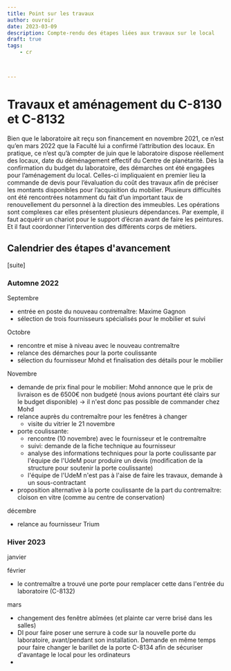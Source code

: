 ```yaml
---
title: Point sur les travaux
author: ouvroir
date: 2023-03-09
description: Compte-rendu des étapes liées aux travaux sur le local
draft: true
tags:
    - cr



---
```


# Travaux et aménagement du C-8130 et C-8132



Bien que le laboratoire ait reçu son financement en novembre 2021, ce n’est qu’en mars 2022 que la Faculté lui a confirmé l’attribution des locaux. En pratique, ce n’est qu’à compter de juin que le laboratoire dispose réellement des locaux, date du déménagement effectif du Centre de planétarité. Dès la confirmation du budget du laboratoire, des démarches ont été engagées pour l’aménagement du local. Celles-ci impliquaient en premier lieu la commande de devis pour l’évaluation du coût des travaux afin de préciser les montants disponibles pour l’acquisition du mobilier. Plusieurs difficultés ont été rencontrées notamment du fait d’un important taux de renouvellement du personnel à la direction des immeubles. Les opérations sont complexes car elles présentent plusieurs dépendances. Par exemple, il faut acquérir un chariot pour le support d’écran avant de faire les peintures. Et il faut coordonner l’intervention des différents corps de métiers.




## Calendrier des étapes d'avancement

[suite]

### Automne 2022

Septembre

- entrée en poste du nouveau contremaître: Maxime Gagnon
- sélection de trois fournisseurs spécialisés pour le mobilier et suivi

Octobre

- rencontre et mise à niveau avec le nouveau contremaître
- relance des démarches pour la porte coulissante
- sélection du fournisseur Mohd et finalisation des détails pour le mobilier

Novembre

- demande de prix final pour le mobilier: Mohd annonce que le prix de livraison es de 6500€ non budgeté (nous avions pourtant été clairs sur le budget disponible) → il n'est donc pas possible de commander chez Mohd
- relance auprès du contremaître pour les fenêtres à changer
  - visite du vitrier le 21 novembre
- porte coulissante: 
  - rencontre (10 novembre) avec le fournisseur et le contremaître
  - suivi: demande de la fiche technique au fournisseur
  - analyse des informations techniques pour la porte coulissante par l'équipe de l'UdeM pour produire un devis (modification de la structure pour soutenir la porte coulissante)
  - l'équipe de l'UdeM n'est pas à l'aise de faire les travaux, demande à un sous-contractant
- proposition alternative à la porte coulissante de la part du contremaître: cloison en vitre (comme au centre de conservation)

décembre

- relance au fournisseur Trium



### Hiver 2023

janvier

février 

- le contremaître a trouvé une porte pour remplacer cette dans l'entrée du laboratoire (C-8132)

mars

- changement des fenêtre abîmées (et plainte car verre brisé dans les salles)
- DI pour faire poser une serrure à code sur la nouvelle porte du laboratoire, avant/pendant son installation. Demande en même temps pour faire changer le barillet de la porte C-8134 afin de sécuriser d'avantage le local pour les ordinateurs
- 
